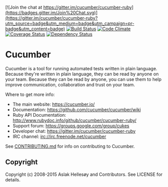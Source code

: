 [![Join the chat at https://gitter.im/cucumber/cucumber-ruby](https://badges.gitter.im/Join%20Chat.svg)](https://gitter.im/cucumber/cucumber-ruby?utm_source=badge&utm_medium=badge&utm_campaign=pr-badge&utm_content=badge) [![Build Status](https://secure.travis-ci.org/cucumber/cucumber-ruby.png)](http://travis-ci.org/cucumber/cucumber-ruby) [![Code Climate](https://codeclimate.com/github/cucumber/cucumber-ruby.png)](https://codeclimate.com/github/cucumber/cucumber-ruby) [![Coverage Status](https://coveralls.io/repos/cucumber/cucumber-ruby/badge.svg?branch=master)](https://coveralls.io/r/cucumber/cucumber-ruby?branch=master) [![Dependency Status](https://gemnasium.com/cucumber/cucumber-ruby.png)](https://gemnasium.com/cucumber/cucumber-ruby)

# Cucumber


Cucumber is a tool for running automated tests written in plain language. Because they're
written in plain language, they can be read by anyone on your team. Because they can be 
read by anyone, you can use them to help improve communication, collaboration and trust on
your team.

Where to get more info:

  * The main website: https://cucumber.io/
  * Documentation: https://github.com/cucumber/cucumber/wiki
  * Ruby API Documentation: http://www.rubydoc.info/github/cucumber/cucumber-ruby/
  * Support forum: https://groups.google.com/group/cukes
  * Developer chat: https://gitter.im/cucumber/cucumber-ruby
  * IRC channel: [irc://irc.freenode.net/cucumber](irc://irc.freenode.net/cucumber)

See [CONTRIBUTING.md](CONTRIBUTING.md) for info on contributing to Cucumber.

## Copyright

Copyright (c) 2008-2015 Aslak Hellesøy and Contributors. See LICENSE for details.
